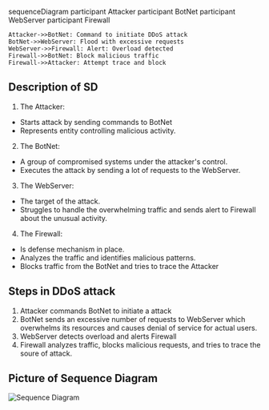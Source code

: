 sequenceDiagram
    participant Attacker
    participant BotNet
    participant WebServer
    participant Firewall

    Attacker->>BotNet: Command to initiate DDoS attack
    BotNet->>WebServer: Flood with excessive requests
    WebServer->>Firewall: Alert: Overload detected
    Firewall->>BotNet: Block malicious traffic
    Firewall->>Attacker: Attempt trace and block

## Description of SD
1. The Attacker: 
- Starts attack by sending commands to BotNet
- Represents entity controlling malicious activity. 
2. The BotNet:
- A group of compromised systems under the attacker's control.
- Executes the attack by sending a lot of requests to the WebServer.
3. The WebServer:
- The target of the attack.
- Struggles to handle the overwhelming traffic and sends alert to Firewall about the unusual activity.
4. The Firewall:
- Is defense mechanism in place.
- Analyzes the traffic and identifies malicious patterns.
- Blocks traffic from the BotNet and tries to trace the Attacker 

## Steps in DDoS attack
1. Attacker commands BotNet to initiate a attack
2. BotNet sends an excessive number of requests to WebServer which overwhelms its resources and causes denial of service for actual users.
3. WebServer detects overload and alerts Firewall
4. Firewall analyzes traffic, blocks malicious requests, and tries to trace the soure of attack.

## Picture of Sequence Diagram 
![Sequence Diagram](https://supabase.mermaidchart.com/storage/v1/object/public/chatgpt-diagrams/2025-01-23/5fb33b67-a28f-447e-85d4-32f8660d96df.png)
